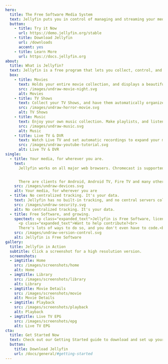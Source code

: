 ```yaml
---
hero:
  title: The Free Software Media System
  text: Jellyfin puts you in control of managing and streaming your media. There are no strings attached, no premium licenses or features, and no hidden agendas.
  button:
    - title: Try it Now
      url: https://demo.jellyfin.org/stable
    - title: Download Jellyfin
      url: /downloads
      accent: yes
    - title: Learn More
      url: https://docs.jellyfin.org
about:
  title: What is Jellyfin?
  text: Jellyfin is a free program that lets you collect, control, and stream all your favourite media.
  box:
    - title: Movies
      text: Holds your entire movie collection, and displays a beautiful collection of posters.
      src: /images/undraw-movie-night.svg
      alt: Movies
    - title: TV Shows
      text: Collect your TV Shows, and have them automatically organized by season.
      src: /images/undraw-horror-movie.svg
      alt: TV Shows
    - title: Music
      text: Enjoy your own music collection. Make playlists, and listen on the go.
      src: /images/undraw-music.svg
      alt: Music
    - title: Live TV & DVR
      text: Watch Live TV and set automatic recordings to expand your media library.
      src: /images/undraw-youtube-tutorial.svg
      alt: Live TV & DVR
single:
  - title: Your media, for wherever you are.
    text:
      Jellyfin works on all major web browsers. Chromecast is supported when using Google Chrome or the official Android client.


      There are clients for Android, Android TV, Fire TV and many other platforms. New clients are currently in development.
    src: /images/undraw-devices.svg
    alt: Your media, for wherever you are
  - title: No centralized tracking. It's your data.
    text: Jellyfin has no built-in tracking, and no central servers collecting your data. We believe in keeping our software open and transparent for everyone to see it, use it, and build on it.
    src: /images/undraw-security.svg
    alt: No centralized tracking. It's your data.
  - title: Free Software, and growing.
    spectext: <p class="expanded_text">Jellyfin is Free Software, licensed with the GPL.</p>
      <p class="expanded_text">Want to help contribute?<br>
      There's lots of ways to do so, and you don't even have to code.<br> See our <a href="/docs/general/contributing/" class="footer__link">Contribution Guide</a>.</p>
    src: /images/undraw-version-control.svg
    alt: Jellyfin is Free Software
gallery:
  title: Jellyfin in Action
  subtitle: Click a screenshot for a high resolution version.
  screenshots:
  - imgtitle: Home  
    src: /images/screenshots/home
    alt: Home
  - imgtitle: Library  
    src: /images/screenshots/library
    alt: Library
  - imgtitle: Movie Details
    src: /images/screenshots/movie
    alt: Movie Details
  - imgtitle: Playback
    src: /images/screenshots/playback
    alt: Playback
  - imgtitle: Live TV EPG
    src: /images/screenshots/epg
    alt: Live TV EPG
cta:
  title: Get Started Now
  text: Check out our Getting Started guide to download and set up your server today.
  button:
    title: Download Jellyfin
    url: /docs/general/#getting-started
---
```

